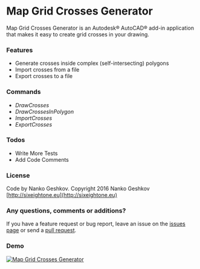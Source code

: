 # Map Grid Crosses Generator

Map Grid Crosses Generator is an Autodesk® AutoCAD® add-in application that makes it easy to create grid crosses in your drawing.

### Features

- Generate crosses inside complex (self-intersecting) polygons
- Import crosses from a file
- Export crosses to a file

### Commands

- *DrawCrosses*
- *DrawCrossesInPolygon*
- *ImportCrosses*
- *ExportCrosses*

### Todos

 - Write More Tests
 - Add Code Comments

### License

Code by Nanko Geshkov. Copyright 2016 Nanko Geshkov [http://sixeightone.eu](http://sixeightone.eu)

### Any questions, comments or additions?

If you have a feature request or bug report, leave an issue on the [issues page](https://github.com/Nanich87/Map-Grid-Crosses-Generator/issues) or send a [pull request](https://github.com/Nanich87/Map-Grid-Crosses-Generator/pulls).

### Demo

[![Map Grid Crosses Generator](https://img.youtube.com/vi/0keqHmFkyTk/0.jpg)](https://www.youtube.com/watch?v=0keqHmFkyTk)
